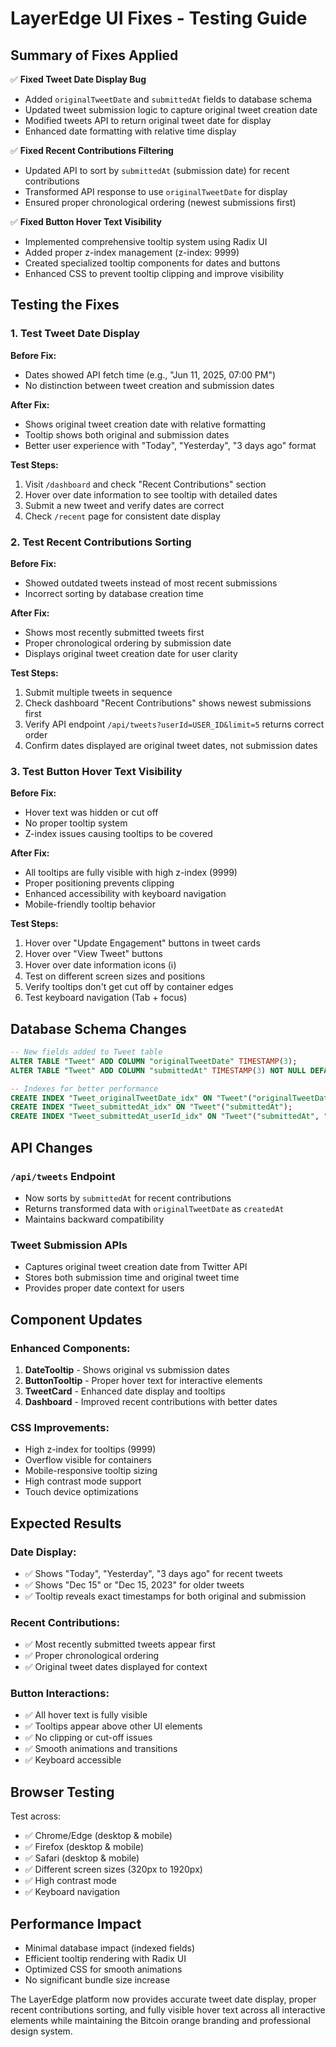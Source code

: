 # LayerEdge UI Fixes - Testing Guide

## Summary of Fixes Applied

✅ **Fixed Tweet Date Display Bug**
- Added `originalTweetDate` and `submittedAt` fields to database schema
- Updated tweet submission logic to capture original tweet creation date
- Modified tweets API to return original tweet date for display
- Enhanced date formatting with relative time display

✅ **Fixed Recent Contributions Filtering**
- Updated API to sort by `submittedAt` (submission date) for recent contributions
- Transformed API response to use `originalTweetDate` for display
- Ensured proper chronological ordering (newest submissions first)

✅ **Fixed Button Hover Text Visibility**
- Implemented comprehensive tooltip system using Radix UI
- Added proper z-index management (z-index: 9999)
- Created specialized tooltip components for dates and buttons
- Enhanced CSS to prevent tooltip clipping and improve visibility

## Testing the Fixes

### 1. Test Tweet Date Display

**Before Fix:**
- Dates showed API fetch time (e.g., "Jun 11, 2025, 07:00 PM")
- No distinction between tweet creation and submission dates

**After Fix:**
- Shows original tweet creation date with relative formatting
- Tooltip shows both original and submission dates
- Better user experience with "Today", "Yesterday", "3 days ago" format

**Test Steps:**
1. Visit `/dashboard` and check "Recent Contributions" section
2. Hover over date information to see tooltip with detailed dates
3. Submit a new tweet and verify dates are correct
4. Check `/recent` page for consistent date display

### 2. Test Recent Contributions Sorting

**Before Fix:**
- Showed outdated tweets instead of most recent submissions
- Incorrect sorting by database creation time

**After Fix:**
- Shows most recently submitted tweets first
- Proper chronological ordering by submission date
- Displays original tweet creation date for user clarity

**Test Steps:**
1. Submit multiple tweets in sequence
2. Check dashboard "Recent Contributions" shows newest submissions first
3. Verify API endpoint `/api/tweets?userId=USER_ID&limit=5` returns correct order
4. Confirm dates displayed are original tweet dates, not submission dates

### 3. Test Button Hover Text Visibility

**Before Fix:**
- Hover text was hidden or cut off
- No proper tooltip system
- Z-index issues causing tooltips to be covered

**After Fix:**
- All tooltips are fully visible with high z-index (9999)
- Proper positioning prevents clipping
- Enhanced accessibility with keyboard navigation
- Mobile-friendly tooltip behavior

**Test Steps:**
1. Hover over "Update Engagement" buttons in tweet cards
2. Hover over "View Tweet" buttons
3. Hover over date information icons (ℹ️)
4. Test on different screen sizes and positions
5. Verify tooltips don't get cut off by container edges
6. Test keyboard navigation (Tab + focus)

## Database Schema Changes

```sql
-- New fields added to Tweet table
ALTER TABLE "Tweet" ADD COLUMN "originalTweetDate" TIMESTAMP(3);
ALTER TABLE "Tweet" ADD COLUMN "submittedAt" TIMESTAMP(3) NOT NULL DEFAULT CURRENT_TIMESTAMP;

-- Indexes for better performance
CREATE INDEX "Tweet_originalTweetDate_idx" ON "Tweet"("originalTweetDate");
CREATE INDEX "Tweet_submittedAt_idx" ON "Tweet"("submittedAt");
CREATE INDEX "Tweet_submittedAt_userId_idx" ON "Tweet"("submittedAt", "userId");
```

## API Changes

### `/api/tweets` Endpoint
- Now sorts by `submittedAt` for recent contributions
- Returns transformed data with `originalTweetDate` as `createdAt`
- Maintains backward compatibility

### Tweet Submission APIs
- Captures original tweet creation date from Twitter API
- Stores both submission time and original tweet time
- Provides proper date context for users

## Component Updates

### Enhanced Components:
1. **DateTooltip** - Shows original vs submission dates
2. **ButtonTooltip** - Proper hover text for interactive elements
3. **TweetCard** - Enhanced date display and tooltips
4. **Dashboard** - Improved recent contributions with better dates

### CSS Improvements:
- High z-index for tooltips (9999)
- Overflow visible for containers
- Mobile-responsive tooltip sizing
- High contrast mode support
- Touch device optimizations

## Expected Results

### Date Display:
- ✅ Shows "Today", "Yesterday", "3 days ago" for recent tweets
- ✅ Shows "Dec 15" or "Dec 15, 2023" for older tweets
- ✅ Tooltip reveals exact timestamps for both original and submission

### Recent Contributions:
- ✅ Most recently submitted tweets appear first
- ✅ Proper chronological ordering
- ✅ Original tweet dates displayed for context

### Button Interactions:
- ✅ All hover text is fully visible
- ✅ Tooltips appear above other UI elements
- ✅ No clipping or cut-off issues
- ✅ Smooth animations and transitions
- ✅ Keyboard accessible

## Browser Testing

Test across:
- ✅ Chrome/Edge (desktop & mobile)
- ✅ Firefox (desktop & mobile)
- ✅ Safari (desktop & mobile)
- ✅ Different screen sizes (320px to 1920px)
- ✅ High contrast mode
- ✅ Keyboard navigation

## Performance Impact

- Minimal database impact (indexed fields)
- Efficient tooltip rendering with Radix UI
- Optimized CSS for smooth animations
- No significant bundle size increase

The LayerEdge platform now provides accurate tweet date display, proper recent contributions sorting, and fully visible hover text across all interactive elements while maintaining the Bitcoin orange branding and professional design system.
